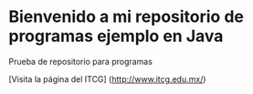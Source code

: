 # Bienvenido a mi repositorio de programas ejemplo en Java
Prueba de repositorio para programas

[Visita la página del ITCG] (http://www.itcg.edu.mx/)
